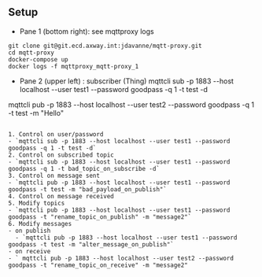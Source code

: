 #

## Setup
- Pane 1 (bottom right): see mqttproxy logs
```
git clone git@git.ecd.axway.int:jdavanne/mqtt-proxy.git
cd mqtt-proxy
docker-compose up
docker logs -f mqttproxy_mqtt-proxy_1
```
- Pane 2 (upper left) : subscriber (Thing)
mqttcli sub -p 1883 --host localhost --user test1 --password goodpass -q 1 -t test -d

mqttcli pub -p 1883 --host localhost --user test2 --password goodpass -q 1 -t test -m "Hello"

```

1. Control on user/password
- `mqttcli sub -p 1883 --host localhost --user test1 --password goodpass -q 1 -t test -d`
2. Control on subscribed topic
- `mqttcli sub -p 1883 --host localhost --user test1 --password goodpass -q 1 -t bad_topic_on_subscribe -d`
3. Control on message sent
- `mqttcli pub -p 1883 --host localhost --user test1 --password goodpass -t test -m "bad_payload_on_publish"`
4. Control on message received
5. Modify topics
- `mqttcli pub -p 1883 --host localhost --user test1 --password goodpass -t "rename_topic_on_publish" -m "message2"`
6. Modify messages
- on publish
  - `mqttcli pub -p 1883 --host localhost --user test1 --password goodpass -t test -m "alter_message_on_publish"`
- on receive
- ` mqttcli pub -p 1883 --host localhost --user test2 --password goodpass -t "rename_topic_on_receive" -m "message2"
